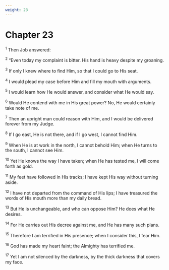```yaml
---
weight: 23
---
```


# Chapter 23

<sup>1</sup> Then Job answered: 

<sup>2</sup> “Even today my complaint is bitter. His hand is heavy despite my groaning. 

<sup>3</sup> If only I knew where to find Him, so that I could go to His seat. 

<sup>4</sup> I would plead my case before Him and fill my mouth with arguments. 

<sup>5</sup> I would learn how He would answer, and consider what He would say. 

<sup>6</sup> Would He contend with me in His great power? No, He would certainly take note of me. 

<sup>7</sup> Then an upright man could reason with Him, and I would be delivered forever from my Judge. 

<sup>8</sup> If I go east, He is not there, and if I go west, I cannot find Him. 

<sup>9</sup> When He is at work in the north, I cannot behold Him; when He turns to the south, I cannot see Him. 

<sup>10</sup> Yet He knows the way I have taken; when He has tested me, I will come forth as gold. 

<sup>11</sup> My feet have followed in His tracks; I have kept His way without turning aside. 

<sup>12</sup> I have not departed from the command of His lips; I have treasured the words of His mouth more than my daily bread. 

<sup>13</sup> But He is unchangeable, and who can oppose Him? He does what He desires. 

<sup>14</sup> For He carries out His decree against me, and He has many such plans. 

<sup>15</sup> Therefore I am terrified in His presence; when I consider this, I fear Him. 

<sup>16</sup> God has made my heart faint; the Almighty has terrified me. 

<sup>17</sup> Yet I am not silenced by the darkness, by the thick darkness that covers my face. 


